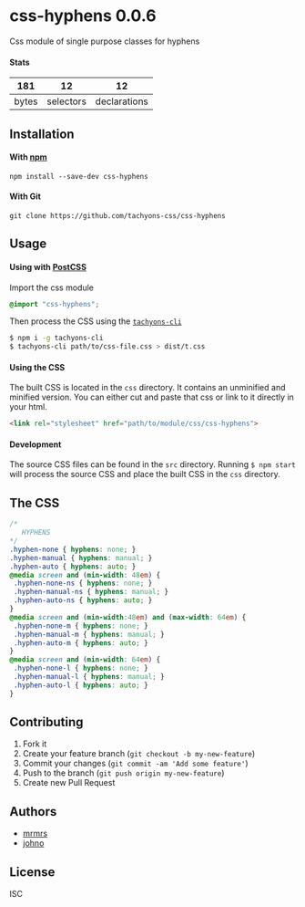 # css-hyphens 0.0.6

Css module of single purpose classes for hyphens

#### Stats

181 | 12 | 12
---|---|---
bytes | selectors | declarations

## Installation

#### With [npm](https://npmjs.com)

```
npm install --save-dev css-hyphens
```

#### With Git

```
git clone https://github.com/tachyons-css/css-hyphens
```

## Usage

#### Using with [PostCSS](https://github.com/postcss/postcss)

Import the css module

```css
@import "css-hyphens";
```

Then process the CSS using the [`tachyons-cli`](https://github.com/tachyons-css/tachyons-cli)

```sh
$ npm i -g tachyons-cli
$ tachyons-cli path/to/css-file.css > dist/t.css
```

#### Using the CSS

The built CSS is located in the `css` directory. It contains an unminified and minified version.
You can either cut and paste that css or link to it directly in your html.

```html
<link rel="stylesheet" href="path/to/module/css/css-hyphens">
```

#### Development

The source CSS files can be found in the `src` directory.
Running `$ npm start` will process the source CSS and place the built CSS in the `css` directory.

## The CSS

```css
/*
   HYPHENS
*/
.hyphen-none { hyphens: none; }
.hyphen-manual { hyphens: manual; }
.hyphen-auto { hyphens: auto; }
@media screen and (min-width: 48em) {
 .hyphen-none-ns { hyphens: none; }
 .hyphen-manual-ns { hyphens: manual; }
 .hyphen-auto-ns { hyphens: auto; }
}
@media screen and (min-width:48em) and (max-width: 64em) {
 .hyphen-none-m { hyphens: none; }
 .hyphen-manual-m { hyphens: manual; }
 .hyphen-auto-m { hyphens: auto; }
}
@media screen and (min-width: 64em) {
 .hyphen-none-l { hyphens: none; }
 .hyphen-manual-l { hyphens: manual; }
 .hyphen-auto-l { hyphens: auto; }
}
```

## Contributing

1. Fork it
2. Create your feature branch (`git checkout -b my-new-feature`)
3. Commit your changes (`git commit -am 'Add some feature'`)
4. Push to the branch (`git push origin my-new-feature`)
5. Create new Pull Request

## Authors

* [mrmrs](http://mrmrs.io)
* [johno](http://johnotander.com)

## License

ISC
